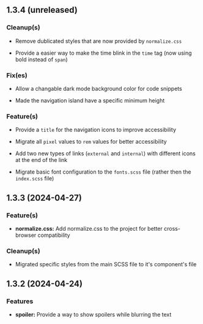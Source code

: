 ## 1.3.4 (unreleased)

### Cleanup(s)

- Remove dublicated styles that are now provided by `normalize.css`

- Provide a easier way to make the time blink in the `time` tag (now using bold instead of `span`)

### Fix(es)

- Allow a changable dark mode background color for code snippets

- Made the navigation island have a specific minimum height

### Feature(s)

- Provide a `title` for the navigation icons to improve accessibility

- Migrate all `pixel` values to `rem` values for better accessibility

- Add two new types of links (`external` and `internal`) with different icons at the end of the link

- Migrate basic font configuration to the `fonts.scss` file (rather then the `index.scss` file)

## 1.3.3 (2024-04-27)

### Feature(s)

- **normalize.css:** Add normalize.css to the project for better cross-browser compatibility

### Cleanup(s)

- Migrated specific styles from the main SCSS file to it's component's file

## 1.3.2 (2024-04-24)

### Features

- **spoiler:** Provide a way to show spoilers while blurring the text

